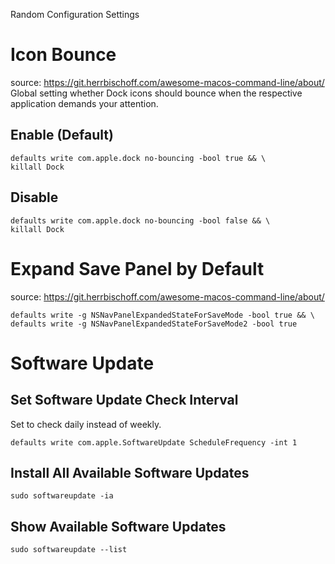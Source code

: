 Random Configuration Settings
# Icon Bounce
source: https://git.herrbischoff.com/awesome-macos-command-line/about/
Global setting whether Dock icons should bounce when the respective application demands your attention.

## Enable (Default)
```
defaults write com.apple.dock no-bouncing -bool true && \
killall Dock
```

## Disable
```
defaults write com.apple.dock no-bouncing -bool false && \
killall Dock
```

# Expand Save Panel by Default
source: https://git.herrbischoff.com/awesome-macos-command-line/about/
```
defaults write -g NSNavPanelExpandedStateForSaveMode -bool true && \
defaults write -g NSNavPanelExpandedStateForSaveMode2 -bool true
```

# Software Update
## Set Software Update Check Interval
Set to check daily instead of weekly.
```
defaults write com.apple.SoftwareUpdate ScheduleFrequency -int 1
```
## Install All Available Software Updates
```
sudo softwareupdate -ia
```
## Show Available Software Updates
```
sudo softwareupdate --list
```
